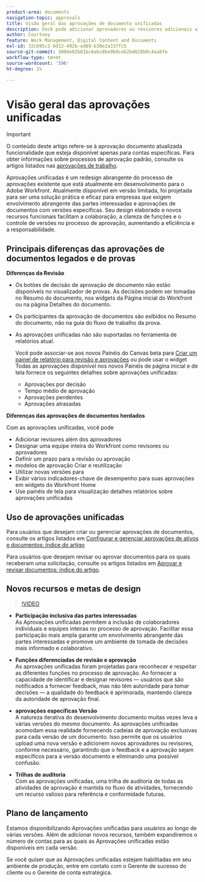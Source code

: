 ```yaml
---
product-area: documents
navigation-topic: approvals
title: Visão geral das aprovações de documento unificadas
description: Você pode adicionar aprovadores ou revisores adicionais a um documento que já tem aprovações pendentes.
author: Courtney
feature: Work Management, Digital Content and Documents
exl-id: 32cb95c2-8d12-492b-ad89-b38e2a337fc5
source-git-commit: 300de02b81bc6abc8be9bdceb2bd028b0c4aabfe
workflow-type: tm+mt
source-wordcount: '596'
ht-degree: 1%

---
```


# Visão geral das aprovações unificadas

>[!IMPORTANT]
>
>O conteúdo deste artigo refere-se à aprovação documento atualizada funcionalidade que esteja disponível apenas para contas específicas. Para obter informações sobre processos de aprovação padrão, consulte os artigos listados nas [aprovações de trabalho](/help/quicksilver/review-and-approve-work/manage-approvals/manage-approvals.md).

Aprovações unificadas é um redesign abrangente do processo de aprovações existente que está atualmente em desenvolvimento para o Adobe Workfront. Atualmente disponível em versão limitada, foi projetada para ser uma solução prática e eficaz para empresas que exigem envolvimento abrangente das partes interessadas e aprovações de documentos com versões específicas. Seu design elaborado e novos recursos funcionais facilitam a colaboração, a clareza de funções e o controle de versões no processo de aprovação, aumentando a eficiência e a responsabilidade.

## Principais diferenças das aprovações de documentos legados e de provas

**Diferenças da Revisão**

* Os botões de decisão de aprovação de documento não estão disponíveis no visualizador de provas. As decisões podem ser tomadas no Resumo do documento, nos widgets da Página inicial do Workfront ou na página Detalhes do documento.
* Os participantes da aprovação de documentos são exibidos no Resumo do documento, não na guia do fluxo de trabalho da prova.
* As aprovações unificadas não são suportadas no ferramenta de relatórios atual.

  Você pode associar-se aos novos Painéis do Canvas beta para [Criar um painel de relatório para revisão e aprovações](/help/quicksilver/review-and-approve-work/document-reviews-and-approvals/create-review-and-approval-dashboard.md) ou pode usar o widget Todas as aprovações disponível nos novos Painéis de página inicial e de tela fornece os seguintes detalhes sobre aprovações unificadas:

   * Aprovações por decisão
   * Tempo médio de aprovação
   * Aprovações pendentes
   * Aprovações atrasadas

**Diferenças das aprovações de documentos herdados**

Com as aprovações unificadas, você pode

* Adicionar revisores além dos aprovadores
* Designar uma equipe inteira do Workfront como revisores ou aprovadores
* Definir um prazo para a revisão ou aprovação
* modelos de aprovação Criar e reutilização
* Utilizar novas versões para
* Exibir vários indicadores-chave de desempenho para suas aprovações em widgets do Workfront Home
* Use painéis de tela para visualização detalhes relatórios sobre aprovações unificadas

## Uso de aprovações unificadas

Para usuários que desejam criar ou gerenciar aprovações de documentos, consulte os artigos listados em [Configurar e gerenciar aprovações de ativos e documentos: índice do artigo](/help/quicksilver/review-and-approve-work/document-reviews-and-approvals/manage-document-approvals/set-up-and-manage-doc-asset-approvals-toc.md)

Para usuários que desejam revisar ou aprovar documentos para os quais receberam uma solicitação, consulte os artigos listados em [Aprovar e revisar documentos: índice do artigo](/help/quicksilver/review-and-approve-work/document-reviews-and-approvals/review-and-approve-documents/review-documents-toc.md).

## Novos recursos e metas de design

>[!VIDEO](https://video.tv.adobe.com/v/3420544/)

* **Participação inclusiva das partes interessadas**\
    As Aprovações unificadas permitem a inclusão de colaboradores individuais e equipes inteiras no processo de aprovação. Facilitar essa participação mais ampla garante um envolvimento abrangente das partes interessadas e promove um ambiente de tomada de decisões mais informado e colaborativo.

* **Funções diferenciadas de revisão e aprovação**\
     As aprovações unificadas foram projetadas para reconhecer e respeitar as diferentes funções no processo de aprovação. Ao fornecer a capacidade de identificar e designar revisores — usuários que são notificados a fornecer feedback, mas não têm autoridade para tomar decisões — a qualidade do feedback é aprimorada, mantendo clareza da autoridade de aprovação final.

* **aprovações específicas Versão**\
    A natureza iterativa do desenvolvimento documento muitas vezes leva a várias versões do mesmo documento. As aprovações unificadas acomodam essa realidade fornecendo cadeias de aprovação exclusivas para cada versão de um documento. Isso permite que os usuários upload uma nova versão e adicionem novos aprovadores ou revisores, conforme necessário, garantindo que o feedback e a aprovação sejam específicos para a versão documento e eliminando uma possível confusão.

* **Trilhas de auditoria**\
    Com as aprovações unificadas, uma trilha de auditoria de todas as atividades de aprovação é mantida no fluxo de atividades, fornecendo um recurso valioso para referência e conformidade futuras.

## Plano de lançamento

Estamos disponibilizando Aprovações unificadas para usuários ao longo de várias versões. Além de adicionar novos recursos, também expandiremos o número de contas para as quais as Aprovações unificadas estão disponíveis em cada versão.

Se você quiser que as Aprovações unificadas estejam habilitadas em seu ambiente de produção, entre em contato com o Gerente de sucesso do cliente ou o Gerente de conta estratégica.


